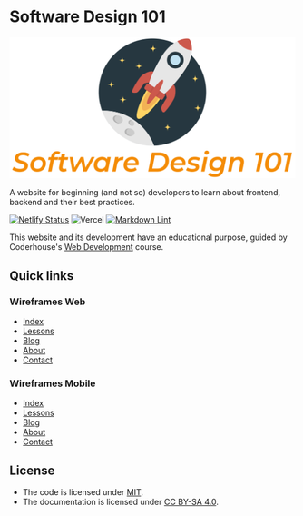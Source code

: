 # Software Design 101

![Logo](assets/img/software-design-101-logo.svg)

A website for beginning (and not so) developers to learn about frontend, backend and their best practices.

[![Netlify Status](https://api.netlify.com/api/v1/badges/1892d8a9-e933-48eb-9911-f0e1950adc98/deploy-status?branch=release-candidate)](https://app.netlify.com/sites/software-design-101/deploys)
![Vercel](https://vercelbadge.vercel.app/api/ezebalsamo/software-design-101)
[![Markdown Lint](https://github.com/ezeBalsamo/Software-Design-101/actions/workflows/markdown-lint.yml/badge.svg)](https://github.com/ezeBalsamo/Software-Design-101/actions/workflows/markdown-lint.yml)

This website and its development have an educational purpose, guided by Coderhouse's [Web Development](https://www.coderhouse.com/online/desarrollo-web-online) course.

## Quick links

### Wireframes Web

- [Index](https://wireframe.cc/W5e0Rn)
- [Lessons](https://wireframe.cc/FUajDC)
- [Blog](https://wireframe.cc/cDjCuK)
- [About](https://wireframe.cc/2qbPac)
- [Contact](https://wireframe.cc/Oc0u6G)

### Wireframes Mobile

- [Index](https://wireframe.cc/O3wL1e)
- [Lessons](https://wireframe.cc/JcdUhh)
- [Blog](https://wireframe.cc/BU72zM)
- [About](https://wireframe.cc/4tGm7T)
- [Contact](https://wireframe.cc/TnD0Mh)

## License

- The code is licensed under [MIT](LICENSE).
- The documentation is licensed under [CC BY-SA 4.0](http://creativecommons.org/licenses/by-sa/4.0/).
